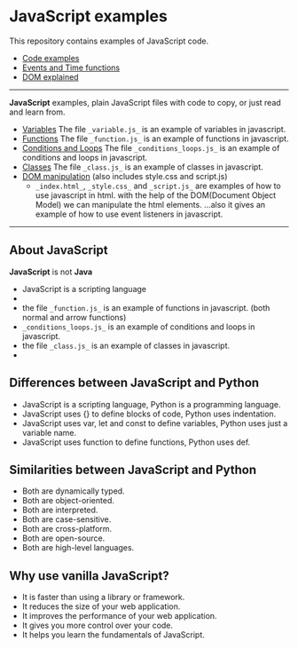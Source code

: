 # JavaScript examples
This repository contains examples of JavaScript code.
- [Code examples](docs/code_examples.md)
- [Events and Time functions](docs/events_and_time.md)
- [DOM explained](docs/DOM_examples.md)
***
**JavaScript** examples, plain JavaScript files with code to copy, or just read and learn from.
- [Variables](js/variables.js) The file `_variable.js_` is an example of variables in javascript.
- [Functions](js/functions.js) The file `_function.js_` is an example of functions in javascript.
- [Conditions and Loops](js/conditions_loops.js) The file `_conditions_loops.js_` is an example of conditions and loops in javascript.
- [Classes](js/class.js) The file `_class.js_` is an example of classes in javascript.
- [DOM manipulation](ex/DOM/index.html) (also includes style.css and script.js)
   - `_index.html_`, `_style.css_` and `_script.js_` are examples of how to use javascript in html. 
  with the help of the DOM(Document Object Model) we can manipulate the html elements.
  ...also it gives an example of how to use event listeners in javascript.
***
## About JavaScript
**JavaScript** is not **Java**
- JavaScript is a scripting language
- 
- the file `_function.js_` is an example of functions in javascript. (both normal and arrow functions)
- `_conditions_loops.js_` is an example of conditions and loops in javascript.
- the file `_class.js_` is an example of classes in javascript.
- 

## Differences between JavaScript and Python
- JavaScript is a scripting language, Python is a programming language.
- JavaScript uses {} to define blocks of code, Python uses indentation.
- JavaScript uses var, let and const to define variables, Python uses just a variable name.
- JavaScript uses function to define functions, Python uses def.

## Similarities between JavaScript and Python
- Both are dynamically typed.
- Both are object-oriented.
- Both are interpreted.
- Both are case-sensitive.
- Both are cross-platform.
- Both are open-source.
- Both are high-level languages.

## Why use vanilla JavaScript?
- It is faster than using a library or framework.
- It reduces the size of your web application.
- It improves the performance of your web application.
- It gives you more control over your code.
- It helps you learn the fundamentals of JavaScript.
